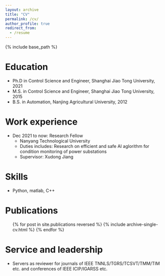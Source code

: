 ```yaml
---
layout: archive
title: "CV"
permalink: /cv/
author_profile: true
redirect_from:
  - /resume
---
```


{% include base_path %}

Education
======
* Ph.D in Control Science and Engineer, Shanghai Jiao Tong University, 2021
* M.S. in Control Science and Engineer, Shanghai Jiao Tong University, 2015
* B.S. in Automation, Nanjing Agricultural University, 2012

Work experience
======
* Dec 2021 to now: Research Fellow
  * Nanyang Technological University
  * Duties includes: Research on efficient and safe AI aglorithm for condition monitoring of power substations
  * Supervisor: Xudong Jiang
  
Skills
======
* Python, matlab, C++

Publications
======
  <ul>{% for post in site.publications reversed %}
    {% include archive-single-cv.html %}
  {% endfor %}</ul>

<!--
Talks
======
  <ul>{% for post in site.talks reversed %}
    {% include archive-single-talk-cv.html  %}
  {% endfor %}</ul>

Teaching
======
  <ul>{% for post in site.teaching reversed %}
    {% include archive-single-cv.html %}
  {% endfor %}</ul>
-->

Service and leadership
======
* Servers as reviewer for journals of IEEE TNNLS/TGRS/TCSVT/TMM/TIM etc. and conferences of IEEE ICIP/IGARSS etc.
